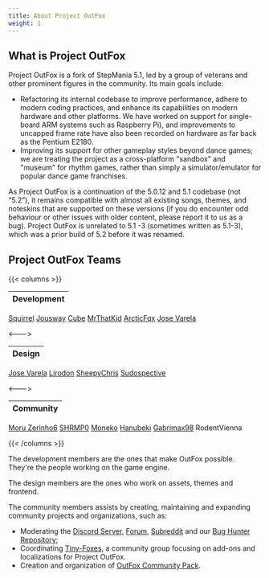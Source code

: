 ```yaml
---
title: About Project OutFox
weight: 1
---
```


## What is Project OutFox

Project OutFox is a fork of StepMania 5.1, led by a group of veterans and other prominent figures in the community. Its main goals include:

* Refactoring its internal codebase to improve performance, adhere to modern coding practices, and enhance its capabilities on modern hardware and other platforms. We have worked on support for single-board ARM systems such as Raspberry Pi), and improvements to uncapped frame rate have also been recorded on hardware as far back as the Pentium E2180. 
* Improving its support for other gameplay styles beyond dance games; we are treating the project as a cross-platform "sandbox" and "museum" for rhythm games, rather than simply a simulator/emulator for popular dance game franchises.


As Project OutFox is a continuation of the 5.0.12 and 5.1 codebase (not “5.2”), it remains compatible with almost all existing songs, themes, and noteskins that are supported on these versions (if you do encounter odd behaviour or other issues with older content, please report it to us as a bug). Project OutFox is unrelated to 5.1 -3 (sometimes written as 5.1-3), which was a prior build of 5.2 before it was renamed.


## Project OutFox Teams

{{< columns >}} <!-- begin columns block -->

Development |
:------------ |
[Squirrel](https://github.com/Scraticus)
[Jousway](https://github.com/Jousway)
[Cube](https://github.com/concubidated)
[MrThatKid](https://github.com/MrThatKid)
[ArcticFqx](https://github.com/ArcticFqx)
[Jose Varela](https://github.com/JoseVarelaP)

<---> <!-- magic sparator, between columns -->

Design |
:------------ |
[Jose Varela](https://github.com/JoseVarelaP)
[Lirodon](https://github.com/ListenerJubatus)
[SheepyChris](https://github.com/SheepyChris)
[Sudospective](https://github.com/Sudospective)

<---> <!-- magic sparator, between columns -->

Community |
:------------ |
[Moru Zerinho6](https://github.com/moruzerinho6)
[SHRMP0](https://github.com/SHRMP0)
[Moneko](https://github.com/JustMoneko)
[Hanubeki](https://github.com/hanubeki)
[Gabrimax98](https://github.com/Gabrimax98)
RodentVienna

{{< /columns >}}

The development members are the ones that make OutFox possible. They're the people working on the game engine.

The design members are the ones who work on assets, themes and frontend.

The community members assists by creating, maintaining and expanding community projects and organizations, such as:

- Moderating the [Discord Server](https://discord.gg/cN4TjgQdcA), [Forum](https://discourse.projectmoon.dance/), [Subreddit](https://www.reddit.com/r/OutFox/) and our [Bug Hunter Repository](https://github.com/TeamRizu/OutFox);
- Coordinating [Tiny-Foxes](https://github.com/Tiny-Foxes), a community group focusing on add-ons and localizations for Project OutFox.
- Creation and organization of [OutFox Community Pack](https://projectoutfox.com/outfox-serenity).
